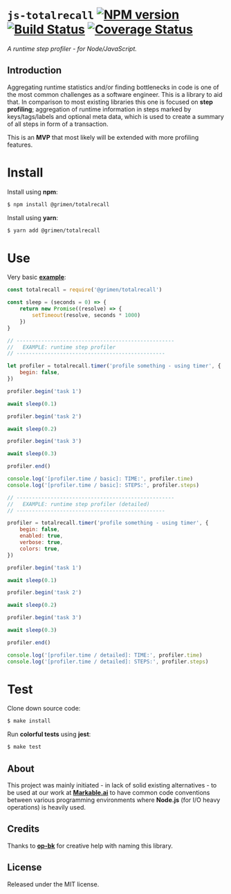
# `js-totalrecall` [![NPM version](https://badge.fury.io/js/%40grimen%2Ftotalrecall.svg)](https://badge.fury.io/js/%40grimen%2Ftotalrecall) [![Build Status](https://travis-ci.com/grimen/js-totalrecall.svg?token=sspjPRWbecBSpceU8Jyn&branch=master)](https://travis-ci.com/grimen/js-totalrecall) [![Coverage Status](https://codecov.io/gh/grimen/js-totalrecall/branch/master/graph/badge.svg)](https://codecov.io/gh/grimen/js-totalrecall)

*A runtime step profiler - for Node/JavaScript.*


## Introduction

Aggregating runtime statistics and/or finding bottlenecks in code is one of the most common challenges as a software engineer. This is a library to aid that. In comparison to most existing libraries this one is focused on **step profiling**; aggregation of runtime information in steps marked by keys/tags/labels and optional meta data, which is used to create a summary of all steps in form of a transaction.

This is an **MVP** that most likely will be extended with more profiling features.


# Install

Install using **npm**:

```bash
$ npm install @grimen/totalrecall
```

Install using **yarn**:

```bash
$ yarn add @grimen/totalrecall
```


# Use

Very basic **[example](https://github.com/grimen/js-totalrecall/tree/master/examples/basic.js)**:

```javascript
const totalrecall = require('@grimen/totalrecall')

const sleep = (seconds = 0) => {
    return new Promise((resolve) => {
        setTimeout(resolve, seconds * 1000)
    })
}

// ---------------------------------------------------
//   EXAMPLE: runtime step profiler
// ------------------------------------------------

let profiler = totalrecall.timer('profile something - using timer', {
    begin: false,
})

profiler.begin('task 1')

await sleep(0.1)

profiler.begin('task 2')

await sleep(0.2)

profiler.begin('task 3')

await sleep(0.3)

profiler.end()

console.log('[profiler.time / basic]: TIME:', profiler.time)
console.log('[profiler.time / basic]: STEPS:', profiler.steps)

// ---------------------------------------------------
//   EXAMPLE: runtime step profiler (detailed)
// ------------------------------------------------

profiler = totalrecall.timer('profile something - using timer', {
    begin: false,
    enabled: true,
    verbose: true,
    colors: true,
})

profiler.begin('task 1')

await sleep(0.1)

profiler.begin('task 2')

await sleep(0.2)

profiler.begin('task 3')

await sleep(0.3)

profiler.end()

console.log('[profiler.time / detailed]: TIME:', profiler.time)
console.log('[profiler.time / detailed]: STEPS:', profiler.steps)
```


# Test

Clone down source code:

```sh
$ make install
```

Run **colorful tests** using **jest**:

```sh
$ make test
```


## About

This project was mainly initiated - in lack of solid existing alternatives - to be used at our work at **[Markable.ai](https://markable.ai)** to have common code conventions between various programming environments where **Node.js** (for I/O heavy operations) is heavily used.


## Credits

Thanks to **[op-bk](https://github.com/op-bk)** for creative help with naming this library.


## License

Released under the MIT license.
